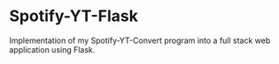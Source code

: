 # Spotify-YT-Flask
 Implementation of my Spotify-YT-Convert program into a full stack web application using Flask.
